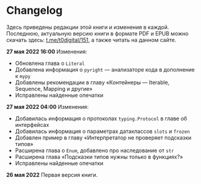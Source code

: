 # Changelog

Здесь приведены редакции этой книги и изменения в каждой. Последнюю, актуальную версию книги в формате PDF и EPUB можно скачать здесь: [t.me/t0digital/151](t.me/t0digital/151), а также читать на данном сайте.

**27 мая 2022 16:00** Изменения:

* Обновлена глава о `Literal`
* Добавлена информация о `pyright` — анализаторе кода в дополнение к `mypy`
* Добавлены рекомендации в главу «Контейнеры — Iterable, Sequence, Mapping и другие»
* Исправлены найденные опечатки

**27 мая 2022 04:00** Изменения:

* Добавилась информация о протоколах `typing.Protocol` в главе об интерфейсах
* Добавилась информация о параметрах датаклассов `slots` и `frozen`
* Добавлен пример в главу «Интерпретатор не проверяет подсказки типов»
* Расширена глава о `Enum`, добавлено про наследование от `str`
* Расширена глава «Подсказки типов нужны только в функциях?»
* Исправлены найденные опечатки

**26 мая 2022** Первая версия книги.
